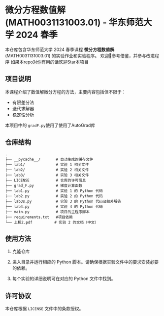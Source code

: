 # 微分方程数值解 (MATH0031131003.01) - 华东师范大学 2024 春季

本仓库包含华东师范大学 2024 春季课程 **微分方程数值解** (MATH0031131003.01) 的实验作业和实验程序。
欢迎👏参考借鉴，并参与改进程序
如果本repo对你有用的话欢迎Star本项目

## 项目说明

本课程介绍了数值解微分方程的方法，主要内容包括但不限于：
- 有限差分法
- 迭代求解器
- 稳定性分析

本项目中的 `gradF.py`使用了使用了AutoGrad库

## 仓库结构

```plaintext
.
├── __pycache__/       # 自动生成的缓存文件
├── lab1/              # 实验 1 相关文件
├── lab2/              # 实验 2 相关文件
├── lab3/              # 实验 3 相关文件
├── LICENSE            # 仓库的许可信息
├── grad_F.py          # 梯度计算函数
├── lab1.py            # 实验 1 的 Python 代码
├── lab2.py            # 实验 2 的 Python 代码
├── lab3s.py           # 实验 3 的 Python 代码及额外解答
├── lab4.py            # 实验 4 的 Python 代码
├── main.py            # 项目的主程序脚本
├── requirements.txt   #项目依赖
└── 上机2.pdf          # 实验 2 的文档（中文）

```


## 使用方法

1. 克隆仓库
   
2. 进入目录并运行相应的 Python 脚本。请确保根据实验文件中的要求安装必要的依赖。

3. 每个实验的详细说明可在对应的 Python 文件中找到。

## 许可协议

本仓库根据 `LICENSE` 文件中的条款授权。

